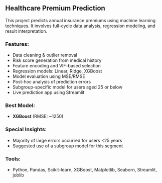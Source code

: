 ## Healthcare Premium Prediction
This project predicts annual insurance premiums using machine learning techniques. It involves full-cycle data analysis, regression modeling, and result interpretation.

### Features:
- Data cleaning & outlier removal
- Risk score generation from medical history
- Feature encoding and VIF-based selection
- Regression models: Linear, Ridge, XGBoost
- Model evaluation using MSE/RMSE
- Post-hoc analysis of prediction errors
- Subgroup-specific model for users aged 25 or below
- Live prediction app using Streamlit

### Best Model:
- **XGBoost** (RMSE: ~1250)

### Special Insights:
- Majority of large errors occurred for users <25 years
- Suggested use of a subgroup model for this segment

### Tools:
- Python, Pandas, Scikit-learn, XGBoost, Matplotlib, Seaborn, Streamlit, joblib
